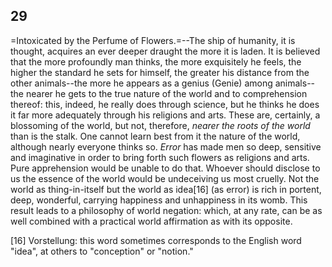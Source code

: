 ## 29

=Intoxicated by the Perfume of Flowers.=--The ship of humanity, it is
thought, acquires an ever deeper draught the more it is laden. It is
believed that the more profoundly man thinks, the more exquisitely he
feels, the higher the standard he sets for himself, the greater his
distance from the other animals--the more he appears as a genius
(Genie) among animals--the nearer he gets to the true nature of the
world and to comprehension thereof: this, indeed, he really does through
science, but he thinks he does it far more adequately through his
religions and arts. These are, certainly, a blossoming of the world, but
not, therefore, _nearer the roots of the world_ than is the stalk. One
cannot learn best from it the nature of the world, although nearly
everyone thinks so. _Error_ has made men so deep, sensitive and
imaginative in order to bring forth such flowers as religions and arts.
Pure apprehension would be unable to do that. Whoever should disclose to
us the essence of the world would be undeceiving us most cruelly. Not
the world as thing-in-itself but the world as idea[16] (as error) is
rich in portent, deep, wonderful, carrying happiness and unhappiness in
its womb. This result leads to a philosophy of world negation: which, at
any rate, can be as well combined with a practical world affirmation as
with its opposite.

[16] Vorstellung: this word sometimes corresponds to the English word
"idea", at others to "conception" or "notion."


